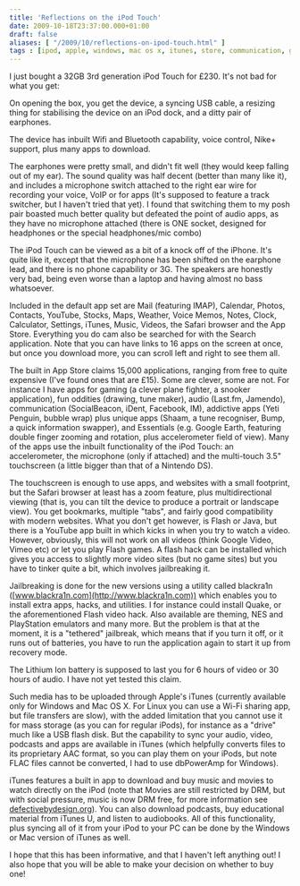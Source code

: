 ```yaml
---
title: 'Reflections on the iPod Touch'
date: 2009-10-18T23:37:00.000+01:00
draft: false
aliases: [ "/2009/10/reflections-on-ipod-touch.html" ]
tags : [ipod, apple, windows, mac os x, itunes, store, communication, games, app, touch]
---
```


I just bought a 32GB 3rd generation iPod Touch for £230. It's not bad for what you get:  
  
On opening the box, you get the device, a syncing USB cable, a resizing thing for stabilising the device on an iPod dock, and a ditty pair of earphones.  
  
The device has inbuilt Wifi and Bluetooth capability, voice control, Nike+ support, plus many apps to download.  
  
The earphones were pretty small, and didn't fit well (they would keep falling out of my ear). The sound quality was half decent (better than many like it), and includes a microphone switch attached to the right ear wire for recording your voice, VoIP or for apps (It's supposed to feature a track switcher, but I haven't tried that yet). I found that switching them to my posh pair boasted much better quality but defeated the point of audio apps, as they have no microphone attached (there is ONE socket, designed for headphones or the special headphones/mic combo)  
  
The iPod Touch can be viewed as a bit of a knock off of the iPhone. It's quite like it, except that the microphone has been shifted on the earphone lead, and there is no phone capability or 3G. The speakers are honestly very bad, being even worse than a laptop and having almost no bass whatsoever.  
  
Included in the default app set are Mail (featuring IMAP), Calendar, Photos, Contacts, YouTube, Stocks, Maps, Weather, Voice Memos, Notes, Clock, Calculator, Settings, iTunes, Music, Videos, the Safari browser and the App Store. Everything you do cam also be searched for with the Search application. Note that you can have links to 16 apps on the screen at once, but once you download more, you can scroll left and right to see them all.  
  
The built in App Store claims 15,000 applications, ranging from free to quite expensive (I've found ones that are £15). Some are clever, some are not. For instance I have apps for gaming (a clever plane fighter, a snooker application), fun oddities (drawing, tune maker), audio (Last.fm, Jamendo), communication (SocialBeacon, iDent, Facebook, IM), addictive apps (Yeti Penguin, bubble wrap) plus unique apps (Shaam, a tune recogniser, Bump, a quick information swapper), and Essentials (e.g. Google Earth, featuring double finger zooming and rotation, plus accelerometer field of view). Many of the apps use the inbuilt functionality of the iPod Touch: an accelerometer, the microphone (only if attached) and the multi-touch 3.5" touchscreen (a little bigger than that of a Nintendo DS).  
  
The touchscreen is enough to use apps, and websites with a small footprint, but the Safari browser at least has a zoom feature, plus multidirectional viewing (that is, you can tilt the device to produce a portrait or landscape view). You get bookmarks, multiple "tabs", and fairly good compatibility with modern websites. What you don't get however, is Flash or Java, but there is a YouTube app built in which kicks in when you try to watch a video. However, obviously, this will not work on all videos (think Google Video, Vimeo etc) or let you play Flash games. A flash hack can be installed which gives you access to slightly more video sites (but no game sites) but you have to tinker quite a bit, which involves jailbreaking it.  
  
Jailbreaking is done for the new versions using a utility called blackra1n ([www.blackra1n.com](http://www.blackra1n.com)) which enables you to install extra apps, hacks, and utilities. I for instance could install Quake, or the aforementioned Flash video hack. Also available are theming, NES and PlayStation emulators and many more. But the problem is that at the moment, it is a "tethered" jailbreak, which means that if you turn it off, or it runs out of batteries, you have to run the application again to start it up from recovery mode.  
  
The Lithium Ion battery is supposed to last you for 6 hours of video or 30 hours of audio. I have not yet tested this claim.  
  
Such media has to be uploaded through Apple's iTunes (currently available only for Windows and Mac OS X. For Linux you can use a Wi-Fi sharing app, but file transfers are slow), with the added limitation that you cannot use it for mass storage (as you can for regular iPods), for instance as a "drive" much like a USB flash disk. But the capability to sync your audio, video, podcasts and apps are available in iTunes (which helpfully converts files to its proprietary AAC format, so you can play them on your iPods, but note FLAC files cannot be converted, I had to use dbPowerAmp for Windows).  
  
iTunes features a built in app to download and buy music and movies to watch directly on the iPod (note that Movies are still restricted by DRM, but with social pressure, music is now DRM free, for more information see [defectivebydesign.org](http://defectivebydesign.org)). You can also download podcasts, buy educational material from iTunes U, and listen to audiobooks. All of this functionality, plus syncing all of it from your iPod to your PC can be done by the Windows or Mac version of iTunes as well.  
  
I hope that this has been informative, and that I haven't left anything out! I also hope that you will be able to make your decision on whether to buy one!
